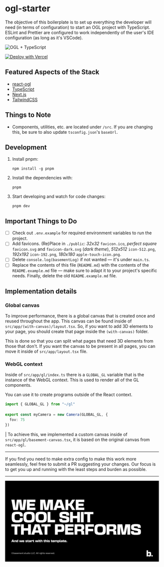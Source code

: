 # ogl-starter

The objective of this boilerplate is to set up everything the developer will need (in terms of configuration) to start an OGL project with TypeScript. ESLint and Prettier are configured to work independently of the user's IDE configuration (as long as it's VSCode).

![OGL + TypeScript](https://github.com/user-attachments/assets/75c3433f-c927-4a42-8a1d-16379c161724)

[![Deploy with Vercel](https://vercel.com/button)](https://vercel.com/new/clone?repository-url=https%3A%2F%2Fgithub.com%2Fbasementstudio%ogl-starter&env=NEXT_PUBLIC_SITE_URL&envDescription=e.g%3A%20https%3A%2F%2Fproject-name.vercel.app)

## Featured Aspects of the Stack

- [react-ogl](https://github.com/pmndrs/react-ogl)
- [TypeScript](https://www.typescriptlang.org/)
- [Next.js](https://nextjs.org/)
- [TailwindCSS](https://tailwindcss.com/)

## Things to Note

- Components, utilities, etc. are located under `/src`. If you are changing this, be sure to also update `tsconfig.json`'s `baseUrl`.

## Development

1. Install pnpm:

   ```
   npm install -g pnpm
   ```

2. Install the dependencies with:

   ```
   pnpm
   ```

3. Start developing and watch for code changes:

   ```
   pnpm dev
   ```

## Important Things to Do

- [ ] Check out `.env.example` for required environment variables to run the project.
- [ ] Add favicons. (Re)Place in `./public`: _32x32_ `favicon.ico`, _perfect square_ `favicon.svg` and `favicon-dark.svg` (_dark theme_), _512x512_ `icon-512.png`, _192x192_ `icon-192.png`, _180x180_ `apple-touch-icon.png`.
- [ ] Delete `console.log(basementLog)` if not wanted — it's under `main.ts`.
- [ ] Replace the contents of this file (`README.md`) with the contents of the `README.example.md` file — make sure to adapt it to your project's specific needs. Finally, delete the old `README.example.md` file.

## Implementation details

### Global canvas

To improve performance, there is a global canvas that is created once and reused throughout the app. This canvas can be found inside of `src/app/(with-canvas)/layout.tsx`. So, if you want to add 3D elements to your page, you should create that page inside the `(with-canvas)` folder.

This is done so that you can split what pages that need 3D elements from those that don't.
If you want the canvas to be present in all pages, you can move it inside of `src/app/layout.tsx` file.

### WebGL context

Inside of `src/app/gl/index.ts` there is a `GLOBAL_GL` variable that is the instance of the WebGL context. This is used to render all of the GL components.

You can use it to create programs outside of the React context.

```ts
import { GLOBAL_GL } from "~/gl"

export const myCamera = new Camera(GLOBAL_GL, {
  fov: 75
})
```

| To achieve this, we implemented a custom canvas inside of `src/app/gl/basement-canvas.tsx`, it is based on the original canvas from `react-ogl`.

---

If you find you need to make extra config to make this work more seamlessly, feel free to submit a PR suggesting your changes. Our focus is to get you up and running with the least steps and burden as possible.

---

![cover image](https://github.com/basementstudio/next-typescript/raw/main/src/app/opengraph-image.png 'We Make Cool Sh*t That Performs')
